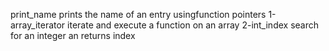 print_name prints the name of an entry usingfunction pointers
1-array_iterator iterate and execute a function on an array
2-int_index search for an integer an returns index
